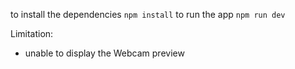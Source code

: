 to install the dependencies `npm install`
to run the app `npm run dev`


Limitation:
- unable to display the Webcam preview
